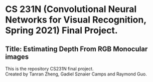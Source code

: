 # CS 231N (Convolutional Neural Networks for Visual Recognition, Spring 2021) Final Project.
## Title: Estimating Depth From RGB Monocular images

This is the repository CS231N final project.  
Created by Tanran Zheng, Gadiel Sznaier Camps and Raymond Guo.

